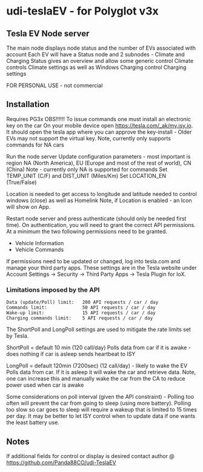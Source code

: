 # udi-teslaEV  -  for Polyglot v3x 
## Tesla EV Node server
The main node displays node status and the number of EVs associated with account
Each EV will have a Status node and 2 subnodes - Climate and Charging
Status gives an overview and allow some generic control
Climate controls Climate settings as well as Windows
Charging control Charging settings 

FOR PERSONAL USE - not commercial 

## Installation
Requires PG3x
OBS!!!!!! 
To issue commands one must install an electronic key on the car
On your mobile device open  https://tesla.com/_ak/my.isy.io. It should open the tesla app where you can approve the key-install - Older EVs may not support the virtual key.
Note, currently only supports commands for NA cars
 
Run the node server 
Update configuration parameters - most important is region NA (North America), EU (Europe and most of the rest of world), CN (China)
Note - currently only NA is supported for commands
Set TEMP_UNIT (C/F) and DIST_UNIT (Miles/Km) 
Set LOCATION_EN (True/False)

Location is needed to get access to longitude and latitude needed to control windows (close) as well as Homelink 
Note, if Location is enabled - an Icon will show on App.

Restart node server and press authenticate (should only be needed first time).
On authentication, you will need to grant the correct API permissions.  At a minimum the two following permissions need to be granted.
- Vehicle Information
- Vehicle Commands

If permissions need to be updated or changed, log into tesla.com and manage your third party apps.  These settings are in the Tesla website under Account Settings -> Security -> Third Party Apps -> Tesla Plugin for IoX.

### Limitations imposed by the API
```
Data (update/Poll) limit:   200 API requests / car / day
Commands limit:	            50 API requests / car / day
Wake-up limit:        	    15 API requests / car / day
Charging commands limit:    5 API requests / car / day
```
The ShortPoll and LongPoll settings are used to mitigate the rate limits set by Tesla.

ShortPoll = default 10 min (120 call/day)
    Polls data from car if it is awake - does nothing if car is asleep
    sends heartbeat to ISY

LongPoll = default 120min (7200sec) (12 call/day) - likely to wake the EV
    Polls data from car. If it is asleep it will wake the car and retrieve data.
    Note, one can increase this and manually wake the car from the CA to reduce power used when car is awake 

Some considerations on poll interval (given the API constraint) -
Polling too often will prevent the car from going to sleep (using more battery).
Polling too slow so car goes to sleep will require a wakeup that is limited to 15 times per day.
It may be better to let ISY control when to update data if one wants the least battery use. 

## Notes 
If additional fields for control or display is desired contact author @ https://github.com/Panda88CO/udi-TeslaEV

